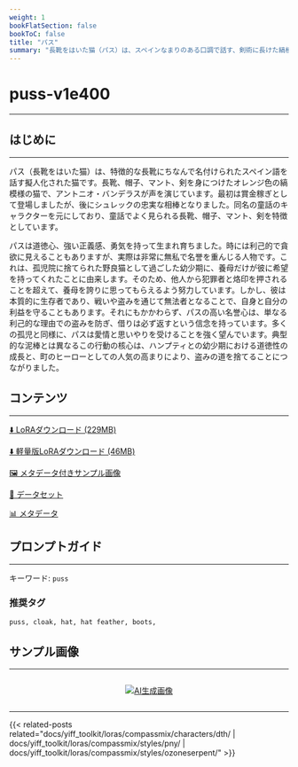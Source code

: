 ```yaml
---
weight: 1
bookFlatSection: false
bookToC: false
title: "パス"
summary: "長靴をはいた猫（パス）は、スペインなまりのある口調で話す、剣術に長けた縞模様の茶トラ猫で、魅力的な性格と「かわいい目」で敵を惑わすことで知られています。"
---
```


<!--markdownlint-disable MD025 MD033 -->

# puss-v1e400

---

## はじめに

---

パス（長靴をはいた猫）は、特徴的な長靴にちなんで名付けられたスペイン語を話す擬人化された猫です。長靴、帽子、マント、剣を身につけたオレンジ色の縞模様の猫で、アントニオ・バンデラスが声を演じています。最初は賞金稼ぎとして登場しましたが、後にシュレックの忠実な相棒となりました。同名の童話のキャラクターを元にしており、童話でよく見られる長靴、帽子、マント、剣を特徴としています。

パスは道徳心、強い正義感、勇気を持って生まれ育ちました。時には利己的で貪欲に見えることもありますが、実際は非常に無私で名誉を重んじる人物です。これは、孤児院に捨てられた野良猫として過ごした幼少期に、養母だけが彼に希望を持ってくれたことに由来します。そのため、他人から犯罪者と烙印を押されることを超えて、養母を誇りに思ってもらえるよう努力しています。しかし、彼は本質的に生存者であり、戦いや盗みを通じて無法者となることで、自身と自分の利益を守ることもあります。それにもかかわらず、パスの高い名誉心は、単なる利己的な理由での盗みを防ぎ、借りは必ず返すという信念を持っています。多くの孤児と同様に、パスは愛情と思いやりを受けることを強く望んでいます。典型的な泥棒とは異なるこの行動の核心は、ハンプティとの幼少期における道徳性の成長と、町のヒーローとしての人気の高まりにより、盗みの道を捨てることにつながりました。

## コンテンツ

---

[⬇️ LoRAダウンロード (229MB)](https://huggingface.co/rakki194/yt/resolve/main/compass_loras/puss-v1e400/puss-v1e400.safetensors?download=true)

[⬇️ 軽量版LoRAダウンロード (46MB)](https://huggingface.co/rakki194/yt/resolve/main/compass_loras/puss-v1e400/puss-v1e400_frockpt1_th-3.55.safetensors?download=true)

[🖼️ メタデータ付きサンプル画像](https://huggingface.co/k4d3/yiff_toolkit/tree/main/static/puss-compass)

[📐 データセット](https://huggingface.co/datasets/k4d3/furry/tree/main/puss)

[📊 メタデータ](https://huggingface.co/k4d3/yiff_toolkit/raw/main/compass_loras/puss-v1e400/puss-v1e400.json)

## プロンプトガイド

---

キーワード: `puss`

### 推奨タグ

```md
puss, cloak, hat, hat feather, boots,
```

## サンプル画像

---

<div style="display: flex; justify-content: center;">

[![AI生成画像](https://huggingface.co/rakki194/yt/resolve/main/compass_loras/puss-v1e400/puss_000400_01_20240709175442_1.png?download=true)](https://huggingface.co/rakki194/yt/resolve/main/compass_loras/puss-v1e400/puss_000400_01_20240709175442_1.png?download=true)

</div>

---

<!--
HUGO_SEARCH_EXCLUDE_START
-->
{{< related-posts related="docs/yiff_toolkit/loras/compassmix/characters/dth/ | docs/yiff_toolkit/loras/compassmix/styles/pny/ | docs/yiff_toolkit/loras/compassmix/styles/ozoneserpent/" >}}
<!--
HUGO_SEARCH_EXCLUDE_END
-->
